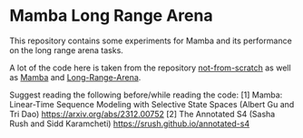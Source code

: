# Mamba Long Range Arena

This repository contains some experiments for Mamba and its performance on the long range arena tasks.

A lot of the code here is taken from the repository [not-from-scratch](https://github.com/IdoAmos/not-from-scratch/) as well as [Mamba](https://github.com/state-spaces/mamba/tree/main) and [Long-Range-Arena](https://github.com/google-research/long-range-arena).

Suggest reading the following before/while reading the code:
    [1] Mamba: Linear-Time Sequence Modeling with Selective State Spaces (Albert Gu and Tri Dao)
        https://arxiv.org/abs/2312.00752
    [2] The Annotated S4 (Sasha Rush and Sidd Karamcheti)
        https://srush.github.io/annotated-s4